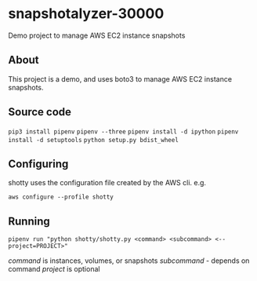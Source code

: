 # snapshotalyzer-30000

Demo project to manage AWS EC2 instance snapshots

## About

This project is a demo, and uses boto3 to manage AWS EC2 instance snapshots.

## Source code

`pip3 install pipenv`
`pipenv --three`
`pipenv install -d ipython`
`pipenv install -d setuptools`
`python setup.py bdist_wheel`

## Configuring

shotty uses the configuration file created by the AWS cli. e.g.

`aws configure --profile shotty`

## Running

`pipenv run "python shotty/shotty.py <command> <subcommand> <--project=PROJECT>"`

*command* is instances, volumes, or snapshots
*subcommand* - depends on command
*project* is optional
